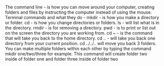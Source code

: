 The command line - is how you can move around your computer, creating folders and files by instructing the computer instead of using the mouse.  
Terminal commands and what they do - mkdir - is how you make a directory or folder.  cd - is how you change directories or folders.  ls - will list what is in the directory.  rmdir - is for removing a directory.  pwd - is to print or list out on the screen the directory you are working from.  cd ~ - is the command that will take you back to the home directory.  cd .. - will take you back one directory from your current position.  cd ../../.. will move you back 3 folders.  You can make multiple folders within each other by typing the command mkdir one/two/three for example.  This command will create folder two inside of folder one and folder three inside of folder two 
